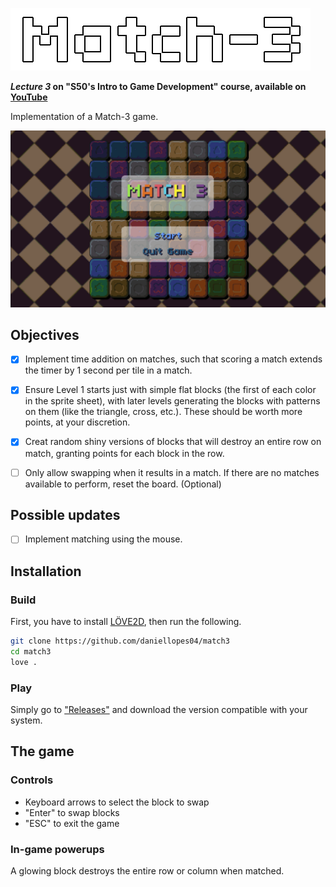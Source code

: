 ![Match-3](https://github.com/daniellopes04/match3/blob/main/graphics/match3-text.png)

***Lecture 3* on "S50's Intro to Game Development" course, available on [YouTube](https://www.youtube.com/playlist?list=PLWKjhJtqVAbluXJKKbCIb4xd7fcRkpzoz)**
 
Implementation of a Match-3 game.

![Match-3](https://github.com/daniellopes04/match3/blob/main/graphics/screen1.png)

## Objectives

- [X] Implement time addition on matches, such that scoring a match extends the timer by 1 second per tile in a match.
- [X] Ensure Level 1 starts just with simple flat blocks (the first of each color in the sprite sheet), with later levels generating the blocks with patterns on them (like the triangle, cross, etc.). These should be worth more points, at your discretion.
- [X] Creat random shiny versions of blocks that will destroy an entire row on match, granting points for each block in the row.
- [ ] Only allow swapping when it results in a match. If there are no matches available to perform, reset the board.
    (Optional) 


## Possible updates

- [ ] Implement matching using the mouse.

## Installation

### Build

First, you have to install [LÖVE2D](https://love2d.org/), then run the following.

```bash
git clone https://github.com/daniellopes04/match3
cd match3
love .
```

### Play

Simply go to ["Releases"](https://github.com/daniellopes04/match3/releases) and download the version compatible with your system.

## The game

### Controls

* Keyboard arrows to select the block to swap
* "Enter" to swap blocks
* "ESC" to exit the game

### In-game powerups

A glowing block destroys the entire row or column when matched.
